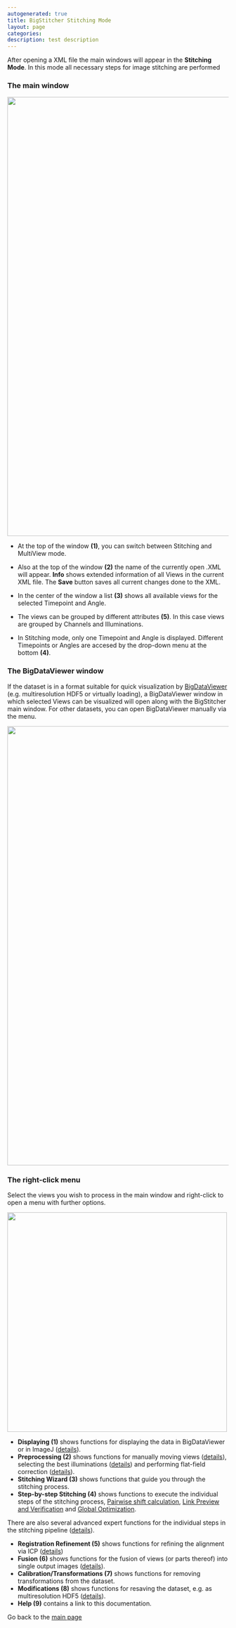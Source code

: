 ```yaml
---
autogenerated: true
title: BigStitcher Stitching Mode
layout: page
categories: 
description: test description
---
```


After opening a XML file the main windows will appear in the **Stitching Mode**. In this mode all necessary steps for image stitching are performed

### The main window

<img src="/media/BigStitcher Overview 1.png" width="1000"/>

-   At the top of the window **(1)**, you can switch between Stitching and MultiView mode.

<!-- -->

-   Also at the top of the window **(2)** the name of the currently open .XML will appear. **Info** shows extended information of all Views in the current XML file. The **Save** button saves all current changes done to the XML.

<!-- -->

-   In the center of the window a list **(3)** shows all available views for the selected Timepoint and Angle.

<!-- -->

-   The views can be grouped by different attributes **(5)**. In this case views are grouped by Channels and Illuminations.

<!-- -->

-   In Stitching mode, only one Timepoint and Angle is displayed. Different Timepoints or Angles are accesed by the drop-down menu at the bottom **(4)**.

### The BigDataViewer window

If the dataset is in a format suitable for quick visualization by [BigDataViewer](BigDataViewer) (e.g. multiresolution HDF5 or virtually loading), a BigDataViewer window in which selected Views can be visualized will open along with the BigStitcher main window. For other datasets, you can open BigDataViewer manually via the menu.

<img src="/media/BigStitcher Overview 2.png" width="1000"/>

### The right-click menu

Select the views you wish to process in the main window and right-click to open a menu with further options.

<img src="/media/BigStitcher Overview 3.png" width="500"/>

-   **Displaying (1)** shows functions for displaying the data in BigDataViewer or in ImageJ ([details](/plugins/bigstitcher/bdv)).
-   **Preprocessing (2)** shows functions for manually moving views ([details](/plugins/bigstitcher/manual-translation)), selecting the best illuminations ([details](/plugins/bigstitcher/select-illumination)) and performing flat-field correction ([details](/plugins/bigstitcher/flatfield-correction)).
-   **Stitching Wizard (3)** shows functions that guide you through the stitching process.
-   **Step-by-step Stitching (4)** shows functions to execute the individual steps of the stitching process, [Pairwise shift calculation](/plugins/bigstitcher/pairwise-shift), [Link Preview and Verification](/plugins/bigstitcher/preview-pairwise-shift) and [Global Optimization](/plugins/bigstitcher/global-optimization).

There are also several advanced expert functions for the individual steps in the stitching pipeline ([details](/plugins/bigstitcher/advanced-stitching)).

-   **Registration Refinement (5)** shows functions for refining the alignment via ICP ([details](/plugins/bigstitcher/icp-refinement))
-   **Fusion (6)** shows functions for the fusion of views (or parts thereof) into single output images ([details](/plugins/bigstitcher/fuse)).
-   **Calibration/Transformations (7)** shows functions for removing transformations from the dataset.
-   **Modifications (8)** shows functions for resaving the dataset, e.g. as multiresolution HDF5 ([details](BigStitcher_AutoLoader#Options_for_re-saving_as_HDF5)).
-   **Help (9)** contains a link to this documentation.

Go back to the [main page](BigStitcher#Documentation)
